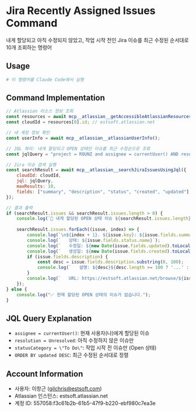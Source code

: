 # Jira Recently Assigned Issues Command

내게 할당되고 아직 수정되지 않았고, 작업 시작 전인 Jira 이슈를 최근 수정된 순서대로 10개 조회하는 명령어

## Usage

```bash
# 이 명령어를 Claude Code에서 실행
```

## Command Implementation

```javascript
// Atlassian 리소스 정보 조회
const resources = await mcp__atlassian__getAccessibleAtlassianResources();
const cloudId = resources[0].id; // estsoft.atlassian.net

// 내 계정 정보 확인
const userInfo = await mcp__atlassian__atlassianUserInfo();

// JQL 쿼리: 내게 할당되고 OPEN 상태인 이슈를 최근 수정순으로 조회
const jqlQuery = "project = ROUNZ and assignee = currentUser() AND resolution = Unresolved AND statusCategory = \"To Do\" ORDER BY updated DESC";

// Jira 이슈 검색 실행
const searchResult = await mcp__atlassian__searchJiraIssuesUsingJql({
    cloudId: cloudId,
    jql: jqlQuery,
    maxResults: 10,
    fields: ["summary", "description", "status", "created", "updated"]
});

// 결과 출력
if (searchResult.issues && searchResult.issues.length > 0) {
    console.log(`🎯 내게 할당된 OPEN 상태 이슈 ${searchResult.issues.length}개:`);
    
    searchResult.issues.forEach((issue, index) => {
        console.log(`\n${index + 1}. ${issue.key}: ${issue.fields.summary}`);
        console.log(`   상태: ${issue.fields.status.name}`);
        console.log(`   수정일: ${new Date(issue.fields.updated).toLocaleString('ko-KR')}`);
        console.log(`   생성일: ${new Date(issue.fields.created).toLocaleString('ko-KR')}`);
        if (issue.fields.description) {
            const desc = issue.fields.description.substring(0, 100);
            console.log(`   설명: ${desc}${desc.length >= 100 ? '...' : ''}`);
        }
        console.log(`   URL: https://estsoft.atlassian.net/browse/${issue.key}`);
    });
} else {
    console.log("✅ 현재 할당된 OPEN 상태의 이슈가 없습니다.");
}
```

## JQL Query Explanation

- `assignee = currentUser()`: 현재 사용자(나)에게 할당된 이슈
- `resolution = Unresolved`: 아직 수정하지 않은 이슈만
- `statusCategory = \"To Do\"`: 작업 시작 전 이슈만 (Open 상태)
- `ORDER BY updated DESC`: 최근 수정된 순서대로 정렬

## Account Information

- 사용자: 이창근 (gilchris@estsoft.com)
- Atlassian 인스턴스: estsoft.atlassian.net
- 계정 ID: 557058:f3c61b2b-61b5-47f9-b220-ebf980c7ea3e
